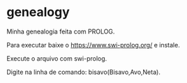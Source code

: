 # genealogy
Minha genealogia feita com PROLOG.

Para executar baixe o https://www.swi-prolog.org/ e instale.

Execute o arquivo com swi-prolog.

Digite na linha de comando: bisavo(Bisavo,Avo,Neta).

